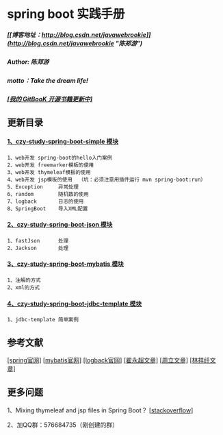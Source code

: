 # spring boot 实践手册
##### [[博客地址：http://blog.csdn.net/javawebrookie]](http://blog.csdn.net/javawebrookie "陈郑游")         
##### Author: 陈郑游
##### motto：Take the dream life!
#####  [[我的 GitBooK 开源书籍更新中]](https://www.gitbook.com/@chenzhengyou "GitBooK 开源书籍更新中")


## 更新目录


#### [1、czy-study-spring-boot-simple 模块](https://github.com/AndyCZY/czy-study-spring-boot/tree/master/czy-study-spring-boot-simple)
    1、web开发 spring-boot的hello入门案例     
    2、web开发 freemarker模板的使用   
    3、web开发 thymeleaf模板的使用    
    4、web开发 jsp模板的使用  （坑：必须注意用插件运行 mvn spring-boot:run）
    5、Exception     异常处理
    6、random        随机数的使用
    7、logback       日志的使用
    8、SpringBoot    导入XML配置
    
    
    
#### [2、czy-study-spring-boot-json 模块]()
    1、fastJson      处理
    2、Jackson       处理


#### [3、czy-study-spring-boot-mybatis 模块](https://github.com/AndyCZY/czy-study-spring-boot/tree/master/czy-study-spring-boot-mybatis)
    1、注解的方式
    2、xml的方式


#### [4、czy-study-spring-boot-jdbc-template 模块](https://github.com/AndyCZY/czy-study-spring-boot/tree/master/czy-study-spring-boot-jdbc-template)
    1、jdbc-template 简单案例



## 参考文献
[[spring官网]](https://github.com/spring-projects/spring-boot  )
[[mybatis官网]](https://github.com/mybatis/spring-boot-starter)
[[logback官网]](https://logback.qos.ch/ "logback官网")
[[翟永超文章]](http://git.oschina.net/zhou666/spring-cloud-7simple)
[[周立文章]](http://git.oschina.net/it-much)
[[林祥纤文章]](http://my.csdn.net/linxingliang)


## 更多问题
1、Mixing thymeleaf and jsp files in Spring Boot？
[[stackoverflow]](https://stackoverflow.com/questions/31985798/mixing-thymeleaf-and-jsp-files-in-spring-boot/43818962#43818962 "stackoverflow")         

2、加QQ群：576684735（刚创建的群）
















